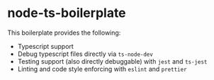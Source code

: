 # node-ts-boilerplate
This boilerplate provides the following:
- Typescript support
- Debug typescript files directly via ```ts-node-dev```
- Testing support (also directly debuggable) with ```jest``` and ```ts-jest```
- Linting and code style enforcing with ```eslint``` and ```prettier```
